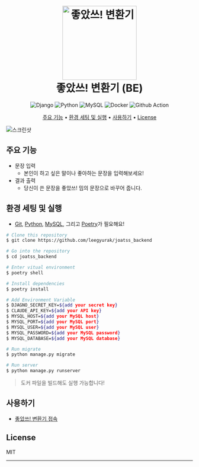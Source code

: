  
<h1 align="center">
  <br>
  <a href="https://joatss.devgyurak.com/"><img src="https://joatss.devgyurak.com/static/media/%EC%A2%8B%EC%95%98%EC%93%B0-%EB%B0%88.2cc9bf1cf644a30b163f.png" alt="좋았쓰! 변환기" width="200"></a>
  <br>
  좋았쓰! 변환기 (BE)
  <br>
</h1>

<p align="center">
  <img src="https://img.shields.io/badge/django-%23092E20.svg?style=for-the-badge&logo=django&logoColor=white" alt="Django">
  <img src="https://img.shields.io/badge/python-3670A0?style=for-the-badge&logo=python" alt="Python">
  <img src="https://img.shields.io/badge/mysql-4479A1.svg?style=for-the-badge&logo=mysql" alt="MySQL">
  <img src="https://img.shields.io/badge/docker-%230db7ed.svg?style=for-the-badge&logo=docker" alt="Docker">
  <img src="https://img.shields.io/badge/github%20actions-%232671E5.svg?style=for-the-badge&logo=githubactions" alt="Github Action">
</p>

<p align="center">
  <a href="#주요 기능">주요 기능</a> •
  <a href="#환경 세팅 및 실행">환경 세팅 및 실행</a> •
  <a href="#사용하기">사용하기</a> •
  <a href="#License">License</a>
</p>

![스크린샷](https://github.com/user-attachments/assets/05933c2a-77d5-4d75-81ef-b64484577a88)

## 주요 기능

* 문장 입력
  - 본인이 하고 싶은 말이나 좋아하는 문장을 입력해보세요!
* 결과 출력
  - 당신이 쓴 문장을 좋았쓰! 밈의 문장으로 바꾸어 줍니다.

## 환경 세팅 및 실행
- [Git](https://git-scm.com), [Python](https://www.python.org/downloads/), [MySQL](https://www.mysql.com/), 그리고 [Poetry](https://python-poetry.org/)가 필요해요!

```bash
# Clone this repository
$ git clone https://github.com/leegyurak/joatss_backend

# Go into the repository
$ cd joatss_backend

# Enter vitual environment
$ poetry shell

# Install dependencies
$ poetry install

# Add Environment Variable
$ DJAGNO_SECRET_KEY=${add your secret key}
$ CLAUDE_API_KEY=${add your API key}
$ MYSQL_HOST=${add your MySQL host}
$ MYSQL_PORT=${add your MySQL port}
$ MYSQL_USER=${add your MySQL user}
$ MYSQL_PASSWORD=${add your MySQL password}
$ MYSQL_DATABASE=${add your MySQL database}

# Run migrate
$ python manage.py migrate

# Run server
$ python manage.py runserver
```

> 도커 파일을 빌드해도 실행 가능합니다!

## 사용하기

- [좋았쓰! 변환기 접속](https://joatss.devgyurak.com) 

## License

MIT

---

[issues-badge]: https://img.shields.io/github/issues/mkosir/react-parallax-tilt
[issues-url]: https://github.com/leegyurak/joatss_backend/issues
